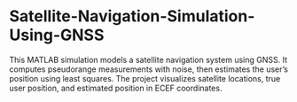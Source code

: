 # Satellite-Navigation-Simulation-Using-GNSS
This MATLAB simulation models a satellite navigation system using GNSS. It computes pseudorange measurements with noise, then estimates the user’s position using least squares. The project visualizes satellite locations, true user position, and estimated position in ECEF coordinates.
